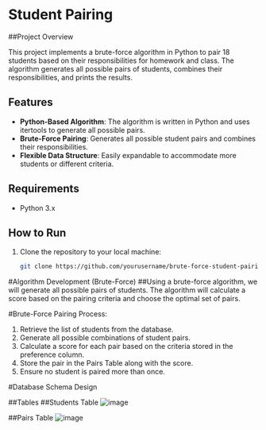 <h1>Student Pairing</h1>
##Project Overview

This project implements a brute-force algorithm in Python to pair 18 students based on their responsibilities for homework and class. The algorithm generates all possible pairs of students, combines their responsibilities, and prints the results.

## Features
- **Python-Based Algorithm**: The algorithm is written in Python and uses itertools to generate all possible pairs.
- **Brute-Force Pairing**: Generates all possible student pairs and combines their responsibilities.
- **Flexible Data Structure**: Easily expandable to accommodate more students or different criteria.

## Requirements
- Python 3.x

## How to Run

1. Clone the repository to your local machine:
   ```bash
   git clone https://github.com/yourusername/brute-force-student-pairing.git

#Algorithm Development (Brute-Force)
##Using a brute-force algorithm, we will generate all possible pairs of students. The algorithm will calculate a score based on the pairing criteria and choose the optimal set of pairs.

#Brute-Force Pairing Process:
1) Retrieve the list of students from the database.
2) Generate all possible combinations of student pairs.
3) Calculate a score for each pair based on the criteria stored in the preference column.
4) Store the pair in the Pairs Table along with the score.
5) Ensure no student is paired more than once.


#Database Schema Design

##Tables
##Students Table
![image](https://github.com/user-attachments/assets/4b4877d4-55a0-4484-85a3-9af826f80b99)

##Pairs Table
![image](https://github.com/user-attachments/assets/3a71dfe1-66a5-4863-852d-1d903cb70251)

